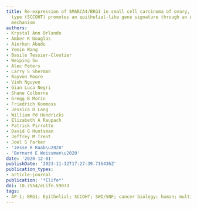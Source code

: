 ```yaml
---
title: Re-expression of SMARCA4/BRG1 in small cell carcinoma of ovary, hypercalcemic
  type (SCCOHT) promotes an epithelial-like gene signature through an AP-1-dependent
  mechanism
authors:
- Krystal Ann Orlando
- Amber K Douglas
- Aierken Abudu
- Yemin Wang
- Basile Tessier-Cloutier
- Weiping Su
- Alec Peters
- Larry S Sherman
- Rayvon Moore
- Vinh Nguyen
- Gian Luca Negri
- Shane Colborne
- Gregg B Morin
- Friedrich Kommoss
- Jessica D Lang
- William Pd Hendricks
- Elizabeth A Raupach
- Patrick Pirrotte
- David G Huntsman
- Jeffrey M Trent
- Joel S Parker
- 'Jesse R Raab\u2020'
- 'Bernard E Weissman\u2020'
date: '2020-12-01'
publishDate: '2023-11-12T17:27:39.716436Z'
publication_types:
- article-journal
publication: '*Elife*'
doi: 10.7554/eLife.59073
tags:
- AP-1; BRG1; Epithelial; SCCOHT; SWI/SNF; cancer biology; human; multi-omics;publications.bib
---
```

